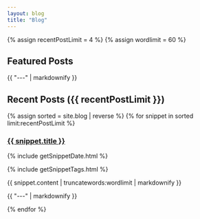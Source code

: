 ```yaml
---
layout: blog
title: "Blog"
---
```

<!--To access the list variable tags from tagcollection.html-->
<body>


{% assign recentPostLimit = 4 %}
{% assign wordlimit = 60 %}

<h2> Featured Posts </h2>
<p>{{ "---" | markdownify }}</p>

<h2>Recent Posts ({{ recentPostLimit }})</h2>
{% assign sorted = site.blog | reverse %}
{% for snippet in sorted limit:recentPostLimit %}
<h3>
<a href="{{ snippet.url }}">
      {{ snippet.title }}
    </a>
</h3>

<!--get date from  snippet-->
{% include getSnippetDate.html %}
<!--get taglist from  snippet-->
{% include getSnippetTags.html %}


<p>	{{ snippet.content | truncatewords:wordlimit | markdownify }} </p>
<p>{{ "---" | markdownify }}</p>
{% endfor %}



</body>
